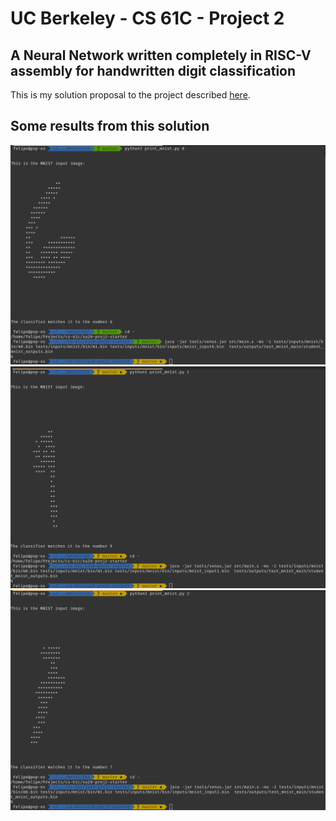 # UC Berkeley - CS 61C - Project 2
## A Neural Network written completely in RISC-V assembly for handwritten digit classification
This is my solution proposal to the project described
[here](https://web.archive.org/web/20230123130441/https://inst.eecs.berkeley.edu/~cs61c/su20/projects/proj2/#task-32-matrix-multiplication).

## Some results from this solution
![MNIST 0](result1.png)
![MNIST 1](result2.png)
![MNIST 2](result3.png)
